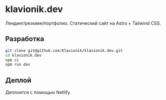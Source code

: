 # klavionik.dev
Лендинг/резюме/портфолио. Статический сайт на Astro + Tailwind CSS.

## Разработка
```bash
git clone git@github.com:Klavionik/klavionik.dev.git
cd klavionik.dev
npm ci
npm run dev
```

## Деплой
Деплоится с помощью Netlify.
